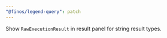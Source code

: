 ```yaml
---
"@finos/legend-query": patch
---
```


Show `RawExecutionResult` in result panel for string result types.